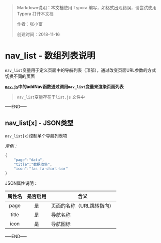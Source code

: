 > Markdown说明：本文档使用 Typora 编写，如格式出现错误，请尝试使用 Typora 打开本文档
>
> 作者：张小富
>
> 创建时间：2018-11-16

# nav_list - 数组列表说明

`nav_list`变量用于定义页面中的导航列表（顶部），通过改变页面URL参数的方式切换不同的页面



**<u>`nav.js`</u>中的addNav函数通过调用`nav_list`变量来渲染页面列表**



> `nav_list`变量存在于`list.js` 文件中

—–END—–

## nav_list[x] - JSON类型

`nav_list[x]`控制单个导航列表项

*示例：*

```javascript
{
    "page":"data",
    "title":"数据收集",
    "icon":"fas fa-chart-bar"
}
```

JSON属性说明：

| 属性名 | 是否启用 | 含义                      |
| :----: | :------: | ------------------------- |
|  page  |    是    | 页面的名称（URL跳转指向） |
| title  |    是    | 导航名称                  |
|  icon  |    是    | 导航图标                  |

—–END—–